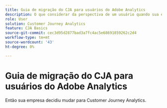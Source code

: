 ```yaml
---
title: Guia de migração do CJA para usuários do Adobe Analytics
description: O que considerar da perspectiva de um usuário quando sua empresa migra do Adobe Analytics para o Customer Journey Analytics
role: User
solution: Customer Journey Analytics
feature: CJA Basics
source-git-commit: cec3d95d2877bad3a7fc4ac5e68691859262c2d4
workflow-type: tm+mt
source-wordcount: '43'
ht-degree: 0%

---
```



# Guia de migração do CJA para usuários do Adobe Analytics

Então sua empresa decidiu mudar para Customer Journey Analytics.

